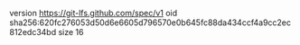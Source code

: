 version https://git-lfs.github.com/spec/v1
oid sha256:620fc276053d50d6e6605d796570e0b645fc88da434ccf4a9cc2ec812edc34bd
size 16
